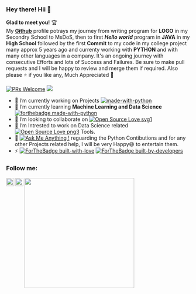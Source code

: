 ### Hey there! Hii 👋
**Glad to meet you!** :trophy: <br>
My [**Github**](https://github.com/asakar0209) profile potrays my journey from writing program for **LOGO** in my Secondry School to MsDoS, then to first ***Hello world*** program in **JAVA** in my **High School** followed by the first **Commit** to my code in my college project many approx 5 years ago and currenty working with **PYTHON** and with many other languages in a company. It's an ongoing journey with consecutive Efforts and lots of Success and Failures.
Be sure to make pull requests and I will be happy to review and merge them if required. Also please :star: if you like any, Much Appreciated :hugs: 

[![PRs Welcome](https://img.shields.io/badge/PRs-welcome-brightgreen.svg?style=flat&logo=github)](https://github.com/asarkar0209/)
![](https://komarev.com/ghpvc/?username=asarkar0209&color=blue&label=My+Profile+Views)

- 🔭 I’m currently working on Projects [![made-with-python](https://img.shields.io/badge/Made%20with-Python-1f425f.svg)](https://www.python.org/)
- 🌱 I’m currently learning **Machine Learning and Data Science** [![forthebadge made-with-python](http://ForTheBadge.com/images/badges/made-with-python.svg)](https://www.python.org/)
- 👯 I’m looking to collaborate on [![Open Source Love svg1](https://badges.frapsoft.com/os/v1/open-source.svg?v=103)](https://github.com/ellerbrock/open-source-badges/)
- 🤔 I’m Intrested to work on Data Science related [![Open Source Love png3](https://badges.frapsoft.com/os/v3/open-source.png?v=103)](https://github.com/ellerbrock/open-source-badges/) Tools.
- 💬 [![Ask Me Anything !](https://img.shields.io/badge/Ask%20me-anything-1abc9c.svg)](https://https://github.com/asarkar0209) reguarding the Python Contibutions and for any other Projects related help, I will be very Happy😃 to entertain them.
- ⚡ [![ForTheBadge built-with-love](http://ForTheBadge.com/images/badges/built-with-love.svg)](https://github.com/asarkar0209) [![ForTheBadge built-by-developers](https://forthebadge.com/images/badges/built-by-developers.svg)](https://github.com/asarkar0209)


### Follow me:

<a href="https://www.linkedin.com/in/anushree-sarkar-17544a13a/">
  <img align="left" alt="Anushree Sarkar - LinkedIn" width="22px" src="https://cdn.jsdelivr.net/npm/simple-icons@v3/icons/linkedin.svg"/>
</a>
<a href="https://instagram.com/anushreesarkar96">
  <img align="left" alt="Anushree Sarkar - Instagram" width="22px" src="https://cdn.jsdelivr.net/npm/simple-icons@v3/icons/instagram.svg"/>
</a>

<img src="https://media.giphy.com/media/p4NLw3I4U0idi/giphy.gif" width="300">
